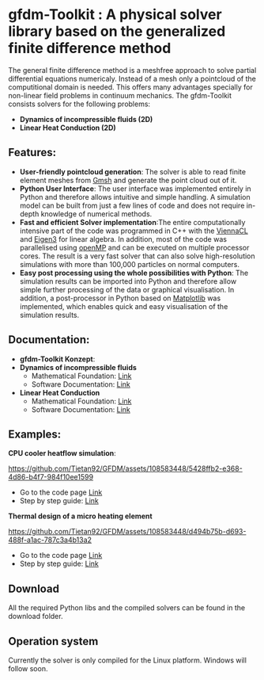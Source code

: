 # gfdm-Toolkit : A physical solver library based on the generalized finite difference method
The general finite difference method is a meshfree approach to solve partial differential equations numericaly. Instead of a mesh only a pointcloud of the computitional domain is needed. This offers many advantages specially for non-linear field problems in continuum mechanics. The gfdm-Toolkit consists solvers for the following problems:
- **Dynamics of incompressible fluids (2D)**
- **Linear Heat Conduction (2D)**

## Features:
- **User-friendly pointcloud generation**: The solver is able to read finite element meshes from [Gmsh](https://gmsh.info/) and generate the point cloud out of it. 
- **Python User Interface**: The user interface was implemented entirely in Python and therefore allows intuitive and simple handling. A simulation model can be built from just a few lines of code and does not require in-depth knowledge of numerical methods.
- **Fast and efficient Solver implementation**:The entire computationally intensive part of the code was programmed in C++ with the [ViennaCL](https://viennacl.sourceforge.net/) and [Eigen3](https://eigen.tuxfamily.org/index.php?title=Main_Page) for linear algebra. In addition, most of the code was parallelised using [openMP](https://www.openmp.org/) and can be executed on multiple processor cores. The result is a very fast solver that can also solve high-resolution simulations with more than 100,000 particles on normal computers.
- **Easy post processing using the whole possibilities with Python**: The simulation results can be imported into Python and therefore allow simple further processing of the data or graphical visualisation. In addition, a post-processor in Python based on [Matplotlib](https://matplotlib.org/) was implemented, which enables quick and easy visualisation of the simulation results.

## Documentation:
- **gfdm-Toolkit Konzept**:
- **Dynamics of incompressible fluids**
    - Mathematical Foundation: [Link](https://rawcdn.githack.com/Tietan92/GFDM/3c39fe69ffd24cbd256ec1d5a6d3c92fc7151adf/documentation/gfdm/1.%20Mathematical%20Foundation.html)
    - Software Documentation: [Link](https://rawcdn.githack.com/Tietan92/GFDM/3c39fe69ffd24cbd256ec1d5a6d3c92fc7151adf/documentation/gfdm/3.Python%20Software%20Architecture.html)
- **Linear Heat Conduction**
    - Mathematical Foundation: [Link](https://rawcdn.githack.com/Tietan92/GFDM/3c39fe69ffd24cbd256ec1d5a6d3c92fc7151adf/documentation/gfdm/1.%20Mathematical%20Foundation.html)
    - Software Documentation: [Link](https://rawcdn.githack.com/Tietan92/GFDM/3c39fe69ffd24cbd256ec1d5a6d3c92fc7151adf/documentation/gfdm/3.Python%20Software%20Architecture.html) 

  
  


## Examples:

**CPU cooler heatflow simulation**: 

https://github.com/Tietan92/GFDM/assets/108583448/5428ffb2-e368-4d86-b4f7-984f10ee1599

- Go to the code page [Link](https://github.com/Tietan92/GFDM/blob/main/examples/cpu%20cooler/cpu_cooler.ipynb)
- Step by step guide: [Link](https://rawcdn.githack.com/Tietan92/GFDM/3c39fe69ffd24cbd256ec1d5a6d3c92fc7151adf/documentation/gfdm/Example_%20Heat%20conduction%20in%20a%20cpu%20cooler.html)

**Thermal design of a micro heating element**

https://github.com/Tietan92/GFDM/assets/108583448/d494b75b-d693-488f-a1ac-787c3a4b13a2

- Go to the code page [Link](https://github.com/Tietan92/GFDM/blob/main/examples/micro%20heating%20element/micro_heating_element.ipynb)
- Step by step guide: [Link](https://rawcdn.githack.com/Tietan92/GFDM/3c39fe69ffd24cbd256ec1d5a6d3c92fc7151adf/documentation/gfdm/Example_%20Heat%20conduction%20in%20a%20micro%20heater%20element.html)

## Download

All the required Python libs and the compiled solvers can be found in the download folder. 

## Operation system
Currently the solver is only compiled for the Linux platform. Windows will follow soon. 



